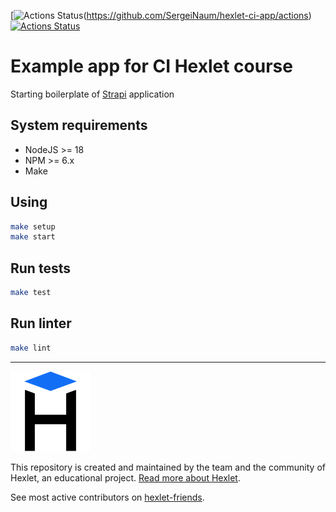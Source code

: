 [![Actions Status](https://github.com/SergeiNaum/hexlet-ci-app/workflows/Sergey-Naum-check.yml/badge.svg)(https://github.com/SergeiNaum/hexlet-ci-app/actions)
[![Actions Status](https://github.com/SergeiNaum/hexlet-ci-app/workflows/Sergey-Naum-check.yml/badge.svg)](https://github.com/SergeiNaum/hexlet-ci-app/actions)



# Example app for CI Hexlet course

Starting boilerplate of [Strapi](https://strapi.io/) application

## System requirements

* NodeJS >= 18
* NPM >= 6.x
* Make

## Using

```sh
make setup
make start
```

## Run tests

```sh
make test
```

## Run linter

```sh
make lint
```

---

[![Hexlet Ltd. logo](https://raw.githubusercontent.com/Hexlet/assets/master/images/hexlet_logo128.png)](https://hexlet.io/?utm_source=github&utm_medium=link&utm_campaign=hexlet-ci-app)

This repository is created and maintained by the team and the community of Hexlet, an educational project. [Read more about Hexlet](https://hexlet.io/?utm_source=github&utm_medium=link&utm_campaign=hexlet-ci-app).

See most active contributors on [hexlet-friends](https://friends.hexlet.io/).

